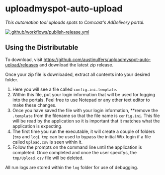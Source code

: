 # uploadmyspot-auto-upload

*This automation tool uploads spots to Comcast's AdDelivery portal.*

[![.github/workflows/publish-release.yml](https://github.com/austinulfers/uploadmyspot-auto-upload/actions/workflows/publish-release.yml/badge.svg)](https://github.com/austinulfers/uploadmyspot-auto-upload/actions/workflows/publish-release.yml)

## Using the Distributable

To download, visit https://github.com/austinulfers/uploadmyspot-auto-upload/releases and download the latest zip release.

Once your zip file is downloaded, extract all contents into your desired folder. 

1. Here you will see a file called `config.ini.template`. 
2. Within this file, put your login information that will be used for logging into the portals. Feel free to use Notepad or any other text editor to make these changes. 
3. Once you have saved the file with your login information, **remove the `.template` from the filename so that the file name is `config.ini`. This file will be read by the application so it is important that it matches what the application is expecting.
4. The first time you run the executable, it will create a couple of folders (`tmp` and `log`). `tmp` can be used to bypass the initial Wix login if a file called `Upload.csv` is seen within it.
5. Follow the prompts on the command line until the application is completed. Once completed and once the user specifys, the `tmp/Upload.csv` file will be deleted.

All run logs are stored within the `log` folder for use of debugging. 